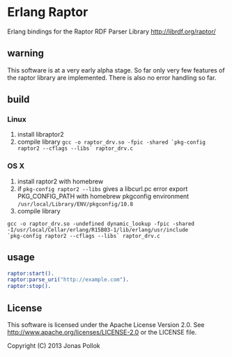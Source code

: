 # Erlang Raptor
Erlang bindings for the Raptor RDF Parser Library
http://librdf.org/raptor/

## warning
This software is at a very early alpha stage. So far only very few features of the raptor library are implemented. There is also no error handling so far.

## build
### Linux
1. install libraptor2
2. compile library ``gcc -o raptor_drv.so -fpic -shared `pkg-config raptor2 --cflags --libs` raptor_drv.c``

### OS X
1. install raptor2 with homebrew
2. if `pkg-config raptor2 --libs` gives a libcurl.pc error export PKG_CONFIG_PATH with homebrew pkgconfig environment `/usr/local/Library/ENV/pkgconfig/10.8`
3. compile library 

```
gcc -o raptor_drv.so -undefined dynamic_lookup -fpic -shared
-I/usr/local/Cellar/erlang/R15B03-1/lib/erlang/usr/include
`pkg-config raptor2 --cflags --libs` raptor_drv.c
```

## usage
```erlang
raptor:start().
raptor:parse_uri("http://example.com").
raptor:stop().
```

## License
This software is licensed under the Apache License Version 2.0.
See http://www.apache.org/licenses/LICENSE-2.0 or the LICENSE file.

Copyright (C) 2013 Jonas Pollok
